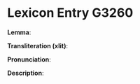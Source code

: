 # Lexicon Entry G3260

**Lemma**: 

**Transliteration (xlit)**: 

**Pronunciation**: 

**Description**:


